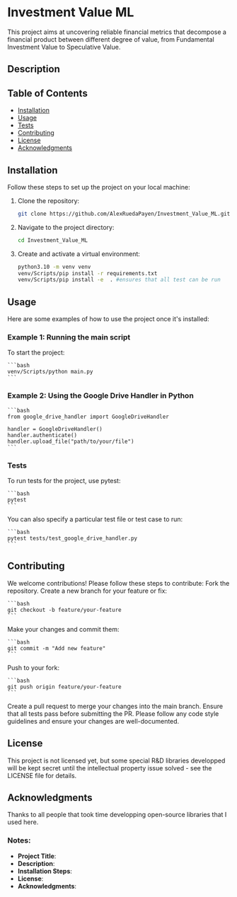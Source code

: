 # Investment Value ML

This project aims at uncovering reliable financial metrics that decompose a financial product between different degree of value, from Fundamental Investment Value to Speculative Value.

## Description

<TBD>

## Table of Contents
- [Installation](#installation)
- [Usage](#usage)
- [Tests](#tests)
- [Contributing](#contributing)
- [License](#license)
- [Acknowledgments](#acknowledgments)

## Installation

Follow these steps to set up the project on your local machine:

1. Clone the repository:

    ```bash
    git clone https://github.com/AlexRuedaPayen/Investment_Value_ML.git
    ```

2. Navigate to the project directory:

    ```bash
    cd Investment_Value_ML
    ```

3. Create and activate a virtual environment:

    ```bash
    python3.10 -m venv venv
    venv/Scripts/pip install -r requirements.txt 
    venv/Scripts/pip install -e  . #ensures that all test can be run
    ```

## Usage

Here are some examples of how to use the project once it's installed:

### Example 1: Running the main script

To start the project:

    ```bash
    venv/Scripts/python main.py
    ```

### Example 2: Using the Google Drive Handler in Python

    ```bash
    from google_drive_handler import GoogleDriveHandler

    handler = GoogleDriveHandler()
    handler.authenticate()
    handler.upload_file("path/to/your/file")
    ```

### Tests
To run tests for the project, use pytest:

    ```bash
    pytest
    ```

You can also specify a particular test file or test case to run:
    
    ```bash
    pytest tests/test_google_drive_handler.py
    ```

## Contributing

We welcome contributions! Please follow these steps to contribute:
Fork the repository.
Create a new branch for your feature or fix:

    ```bash
    git checkout -b feature/your-feature
    ```

Make your changes and commit them:

    ```bash
    git commit -m "Add new feature"
    ```

Push to your fork:

    ```bash
    git push origin feature/your-feature
    ```

Create a pull request to merge your changes into the main branch.
Ensure that all tests pass before submitting the PR.
Please follow any code style guidelines and ensure your changes are well-documented.

## License

This project is not licensed yet, but some special R&D libraries developped will be kept secret until the intellectual property issue solved - see the LICENSE file for details.

## Acknowledgments

Thanks to all people that took time developping open-source libraries that I used here.


### Notes:
- **Project Title**: <TBD>
- **Description**: <TBD>
- **Installation Steps**: <TBD>
- **License**: <TBD>
- **Acknowledgments**: <TBD>